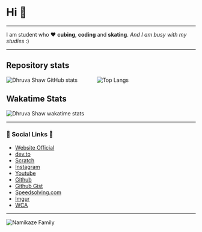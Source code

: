 # Hi 👋

***

I am student who ❤️ **cubing**, **coding** and **skating**. *And I am busy with my studies* :)

***

## Repository stats
![Dhruva Shaw GitHub stats](https://github-readme-stats.vercel.app/api?username=Dhruvacube&layout=compact&count_private=true&show_icons=true) &nbsp;&nbsp; &nbsp;&nbsp; &nbsp;&nbsp; &nbsp;&nbsp; ![Top Langs](https://github-readme-stats.vercel.app/api/top-langs/?username=Dhruvacube&layout=compact&langs_count=8) 

## Wakatime Stats
![Dhruva Shaw wakatime stats](https://github-readme-stats.vercel.app/api/wakatime?username=dhruva)

***

### 🔗 Social Links 🔗
* [Website Official](https://dhruvacuber.pythonanywhere.com/)
* [dev.to](https://dev.to/dhruvacube)
* [Scratch](https://scratch.mit.edu/users/Dhruvacuber/)
* [Instagram](https://www.instagram.com/dhruva_shaw_/)
* [Youtube](https://www.youtube.com/c/DhruvaShaw)
* [Github](https://github.com/Dhruvacube)
* [Github Gist](https://gist.github.com/Dhruvacube)
* [Speedsolving.com](https://www.speedsolving.com/members/dhruva-shaw.36635/)
* [Imgur](https://imgur.com/user/DhruvaShaw)
* [WCA](https://www.worldcubeassociation.org/persons/2016SHAW01)

***


![Namikaze Family](https://media.discordapp.net/attachments/777918705098686465/813086521481232414/image0.jpg)
